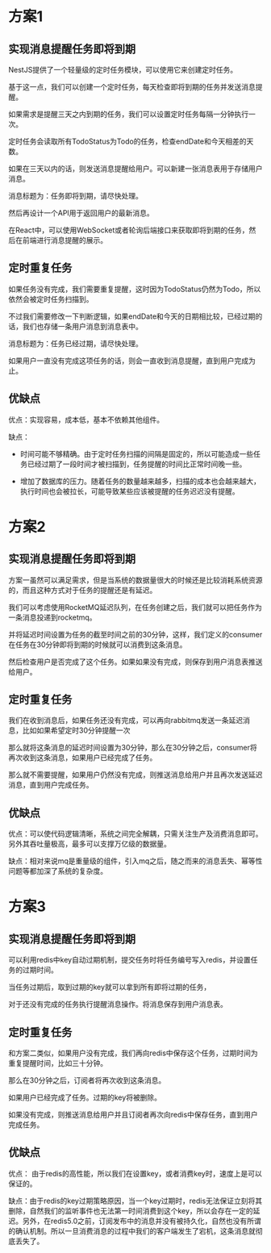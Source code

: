 
# 方案1

## 实现消息提醒任务即将到期

NestJS提供了一个轻量级的定时任务模块，可以使用它来创建定时任务。

基于这一点，我们可以创建一个定时任务，每天检查即将到期的任务并发送消息提醒。 

如果需求是提醒三天之内到期的任务，我们可以设置定时任务每隔一分钟执行一次。

定时任务会读取所有TodoStatus为Todo的任务，检查endDate和今天相差的天数。


如果在三天以内的话，则发送消息提醒给用户。可以新建一张消息表用于存储用户消息。

消息标题为：任务即将到期，请尽快处理。

然后再设计一个API用于返回用户的最新消息。

在React中，可以使用WebSocket或者轮询后端接口来获取即将到期的任务，然后在前端进行消息提醒的展示。


## 定时重复任务

如果任务没有完成，我们需要重复提醒，这时因为TodoStatus仍然为Todo，所以依然会被定时任务扫描到。

不过我们需要修改一下判断逻辑，如果endDate和今天的日期相比较，已经过期的话，我们也存储一条用户消息到消息表中。

消息标题为：任务已经过期，请尽快处理。

如果用户一直没有完成这项任务的话，则会一直收到消息提醒，直到用户完成为止。

## 优缺点

优点：实现容易，成本低，基本不依赖其他组件。


缺点：

- 时间可能不够精确。由于定时任务扫描的间隔是固定的，所以可能造成一些任务已经过期了一段时间才被扫描到，任务提醒的时间比正常时间晚一些。

- 增加了数据库的压力。随着任务的数量越来越多，扫描的成本也会越来越大，执行时间也会被拉长，可能导致某些应该被提醒的任务迟迟没有提醒。





# 方案2

## 实现消息提醒任务即将到期

方案一虽然可以满足需求，但是当系统的数据量很大的时候还是比较消耗系统资源的，而且这种方式对于任务的提醒还是有延迟。

我们可以考虑使用RocketMQ延迟队列，在任务创建之后，我们就可以把任务作为一条消息投递到rocketmq。

并将延迟时间设置为任务的截至时间之前的30分钟，这样，我们定义的consumer在任务在30分钟即将到期的时候就可以消费到这条消息。

然后检查用户是否完成了这个任务。如果如果没有完成，则保存到用户消息表推送给用户。

## 定时重复任务

我们在收到消息后，如果任务还没有完成，可以再向rabbitmq发送一条延迟消息，比如如果希望定时30分钟提醒一次

那么就将这条消息的延迟时间设置为30分钟，那么在30分钟之后，consumer将再次收到这条消息，如果用户已经完成了任务。

那么就不需要提醒，如果用户仍然没有完成，则推送消息给用户并且再次发送延迟消息，直到用户完成任务。


## 优缺点

优点：可以使代码逻辑清晰，系统之间完全解耦，只需关注生产及消费消息即可。另外其吞吐量极高，最多可以支撑万亿级的数据量。

缺点：相对来说mq是重量级的组件，引入mq之后，随之而来的消息丢失、幂等性问题等都加深了系统的复杂度。




# 方案3

## 实现消息提醒任务即将到期

可以利用redis中key自动过期机制，提交任务时将任务编号写入redis，并设置任务的过期时间。

当任务过期后，取到过期的key就可以拿到所有即将过期的任务，

对于还没有完成的任务执行提醒消息操作。将消息保存到用户消息表。


## 定时重复任务

和方案二类似，如果用户没有完成，我们再向redis中保存这个任务，过期时间为重复提醒时间，比如三十分钟。

那么在30分钟之后，订阅者将再次收到这条消息。

如果用户已经完成了任务。过期的key将被删除。

如果没有完成，则推送消息给用户并且订阅者再次向redis中保存任务，直到用户完成任务。


## 优缺点

优点： 由于redis的高性能，所以我们在设置key，或者消费key时，速度上是可以保证的。

缺点：由于redis的key过期策略原因，当一个key过期时，redis无法保证立刻将其删除，自然我们的监听事件也无法第一时间消费到这个key，所以会存在一定的延迟。另外，在redis5.0之前，订阅发布中的消息并没有被持久化，自然也没有所谓的确认机制。所以一旦消费消息的过程中我们的客户端发生了宕机，这条消息就彻底丢失了。
